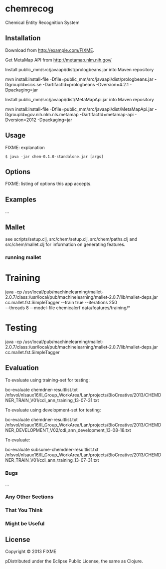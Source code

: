 # chemrecog

Chemical Entity Recognition System

## Installation

Download from http://example.com/FIXME.

Get MetaMap API from http://metamap.nlm.nih.gov/

Install public_mm/src/javaapi/dist/prologbeans.jar into Maven repository

mvn install:install-file -Dfile=public_mm/src/javaapi/dist/prologbeans.jar -DgroupId=sics.se -DartifactId=prologbeans -Dversion=4.2.1 -Dpackaging=jar

Install public_mm/src/javaapi/dist/MetaMapApi.jar into Maven repository

mvn install:install-file -Dfile=public_mm/src/javaapi/dist/MetaMapApi.jar -DgroupId=gov.nih.nlm.nls.metamap -DartifactId=metamap-api -Dversion=2012 -Dpackaging=jar

## Usage

FIXME: explanation

    $ java -jar chem-0.1.0-standalone.jar [args]

## Options

FIXME: listing of options this app accepts.

## Examples

...

## Mallet

see scripts/setup.clj, src/chem/setup.clj, src/chem/paths.clj and 
src/chem/mallet.clj for information on generating features.

### running mallet 

Training
========

java -cp /usr/local/pub/machinelearning/mallet-2.0.7/class:/usr/local/pub/machinelearning/mallet-2.0.7/lib/mallet-deps.jar \
    cc.mallet.fst.SimpleTagger --train true --iterations 250 \
    --threads 8 --model-file chemicalcrf data/features/training/*

Testing
=======

java -cp /usr/local/pub/machinelearning/mallet-2.0.7/class:/usr/local/pub/machinelearning/mallet-2.0.7/lib/mallet-deps.jar \
    cc.mallet.fst.SimpleTagger



## Evaluation

To evaluate using training-set for testing:

bc-evaluate chemdner-resultlist.txt /nfsvol/nlsaux16/II_Group_WorkArea/Lan/projects/BioCreative/2013/CHEMDNER_TRAIN_V01/cdi_ann_training_13-07-31.txt

To evaluate using development-set for testing:

bc-evaluate chemdner-resultlist.txt /nfsvol/nlsaux16/II_Group_WorkArea/Lan/projects/BioCreative/2013/CHEMDNER_DEVELOPMENT_V02/cdi_ann_development_13-08-18.txt

To evaluate:

bc-evaluate subsume-chemdner-resultlist.txt /nfsvol/nlsaux16/II_Group_WorkArea/Lan/projects/BioCreative/2013/CHEMDNER_TRAIN_V01/cdi_ann_training_13-07-31.txt

### Bugs

...

### Any Other Sections
### That You Think
### Might be Useful

## License

Copyright © 2013 FIXME

pDistributed under the Eclipse Public License, the same as Clojure.
